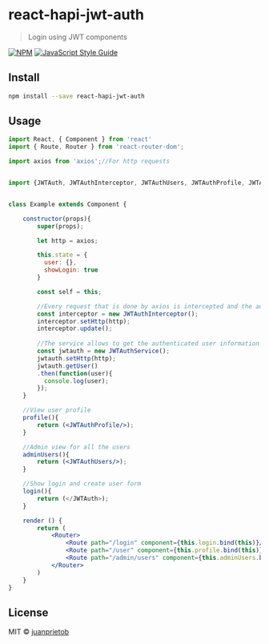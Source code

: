 # react-hapi-jwt-auth

> Login using JWT components

[![NPM](https://img.shields.io/npm/v/react-jwt-auth.svg)](https://www.npmjs.com/package/react-jwt-auth) [![JavaScript Style Guide](https://img.shields.io/badge/code_style-standard-brightgreen.svg)](https://standardjs.com)

## Install

```bash
npm install --save react-hapi-jwt-auth
```

## Usage

```jsx
import React, { Component } from 'react'
import { Route, Router } from 'react-router-dom';

import axios from 'axios';//For http requests


import {JWTAuth, JWTAuthInterceptor, JWTAuthUsers, JWTAuthProfile, JWTAuthService} from 'react-hapi-jwt-auth';


class Example extends Component {

	constructor(props){
	    super(props);

	    let http = axios;

	    this.state = {
	      user: {},
	      showLogin: true
	    }

	    const self = this;

	    //Every request that is done by axios is intercepted and the auth json web token (JWT)) is included
	    const interceptor = new JWTAuthInterceptor();
	    interceptor.setHttp(http);
	    interceptor.update();
	    
	    //The service allows to get the authenticated user information
	    const jwtauth = new JWTAuthService();
	    jwtauth.setHttp(http);
	    jwtauth.getUser()
	    .then(function(user){
	      console.log(user);
	    });
	}

	//View user profile
	profile(){
		return (<JWTAuthProfile/>);
	}

	//Admin view for all the users
	adminUsers(){
    	return (<JWTAuthUsers/>);
    }

	//Show login and create user form
	login(){
		return (</JWTAuth>);
	}

  	render () {
    	return (
      		<Router>
				<Route path="/login" component={this.login.bind(this)}/>
				<Route path="/user" component={this.profile.bind(this)}/>
				<Route path="/admin/users" component={this.adminUsers.bind(this)}/>
			</Router>
    	)
  	}
}
```

## License

MIT © [juanprietob](https://github.com/juanprietob)
